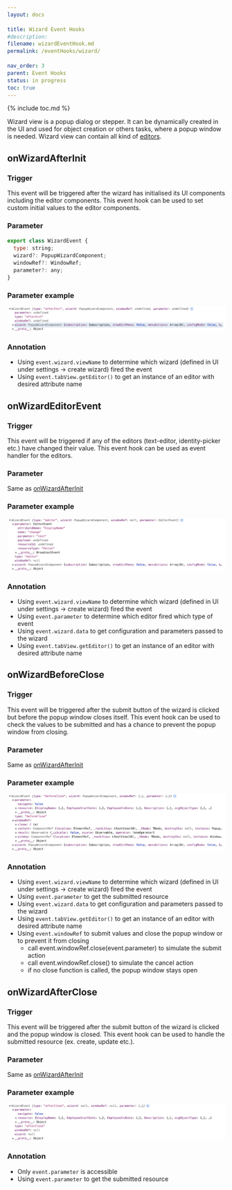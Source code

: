 ```yaml
---
layout: docs

title: Wizard Event Hooks
#description:
filename: wizardEventHook.md
permalink: /eventHooks/wizard/

nav_order: 3
parent: Event Hooks
status: in progress
toc: true
---
```


{% include toc.md %}

Wizard view is a popup dialog or stepper. It can be dynamically created in the UI and used for object creation or others tasks, where a popup window is needed. Wizard view can contain all kind of [editors](/editors/).



## onWizardAfterInit

### Trigger
This event will be triggered after the wizard has initialised its UI components including the editor components.
This event hook can be used to set custom initial values to the editor components.

### Parameter
```js
export class WizardEvent {
  type: string;
  wizard?: PopupWizardComponent;
  windowRef?: WindowRef;
  parameter?: any;
}
```

### Parameter example
![onwizardafterinit.png](/img/onwizardafterinit-39883b45-a228-44c3-94f5-4f612881d165.png)

### Annotation
- Using `event.wizard.viewName` to determine which wizard (defined in UI under settings -> create wizard) fired the event
- Using `event.tabView.getEditor()` to get an instance of an editor with desired attribute name

## onWizardEditorEvent

### Trigger
This event will be triggered if any of the editors (text-editor, identity-picker etc.) have changed their value.
This event hook can be used as event handler for the editors.

### Parameter
Same as [onWizardAfterInit](#onWizardAfterInit)

### Parameter example
![onwizardeditorevent.png](/img/onwizardeditorevent-17a6ef16-230e-42ed-b9c5-b5267604d4a0.png)

### Annotation
- Using `event.wizard.viewName` to determine which wizard (defined in UI under settings -> create wizard) fired the event
- Using `event.parameter` to determine which editor fired which type of event
- Using `event.wizard.data` to get configuration and parameters passed to the wizard
- Using `event.tabView.getEditor()` to get an instance of an editor with desired attribute name

## onWizardBeforeClose

### Trigger
This event will be triggered after the submit button of the wizard is clicked but before the popup window closes itself.
This event hook can be used to check the values to be submitted and has a chance to prevent the popup window from closing.

### Parameter
Same as [onWizardAfterInit](#onWizardAfterInit)

### Parameter example
![onwizardbeforeclose.png](/img/onwizardbeforeclose-e8080fc5-a7c0-4be4-9513-6f2fdb3ee0ca.png)

### Annotation
- Using `event.wizard.viewName` to determine which wizard (defined in UI under settings -> create wizard) fired the event
- Using `event.parameter` to get the submitted resource
- Using `event.wizard.data` to get configuration and parameters passed to the wizard
- Using `event.tabView.getEditor()` to get an instance of an editor with desired attribute name
- Using `event.windowRef` to submit values and close the popup window or to prevent it from closing
  - call event.windowRef.close(event.parameter) to simulate the submit action
  - call event.windowRef.close() to simulate the cancel action
  - if no close function is called, the popup window stays open

## onWizardAfterClose

### Trigger
This event will be triggered after the submit button of the wizard is clicked and the popup window is closed.
This event hook can be used to handle the submitted resource (ex. create, update etc.).

### Parameter
Same as [onWizardAfterInit](#onWizardAfterInit)

### Parameter example
![onwizardafterclose.png](/img/onwizardafterclose-ce155e7b-16be-4ea6-9cab-c2caaf36532c.png)

### Annotation
- Only `event.parameter` is accessible
- Using `event.parameter` to get the submitted resource
